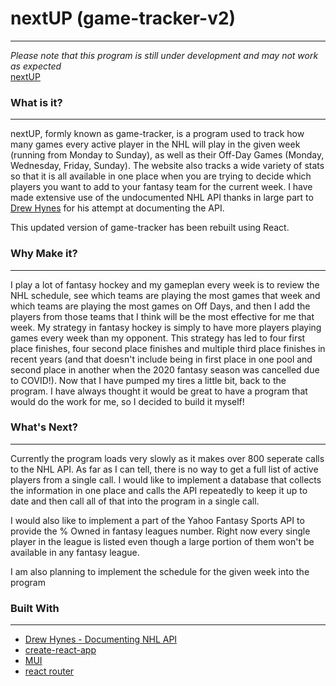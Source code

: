 # nextUP (game-tracker-v2)

---

_Please note that this program is still under development and may not work as expected_<br>
[nextUP](https://apreynolds1989.github.io/nextUP/)

### What is it?

---

nextUP, formly known as game-tracker, is a program used to track how many games every active player in the NHL will play in the given week (running from Monday to Sunday), as well as their Off-Day Games (Monday, Wednesday, Friday, Sunday). The website also tracks a wide variety of stats so that it is all available in one place when you are trying to decide which players you want to add to your fantasy team for the current week. I have made extensive use of the undocumented NHL API thanks in large part to [Drew Hynes](https://gitlab.com/dword4/nhlapi) for his attempt at documenting the API.

This updated version of game-tracker has been rebuilt using React.

### Why Make it?

---

I play a lot of fantasy hockey and my gameplan every week is to review the NHL schedule, see which teams are playing the most games that week and which teams are playing the most games on Off Days, and then I add the players from those teams that I think will be the most effective for me that week. My strategy in fantasy hockey is simply to have more players playing games every week than my opponent. This strategy has led to four first place finishes, four second place finishes and multiple third place finishes in recent years (and that doesn't include being in first place in one pool and second place in another when the 2020 fantasy season was cancelled due to COVID!). Now that I have pumped my tires a little bit, back to the program. I have always thought it would be great to have a program that would do the work for me, so I decided to build it myself!

### What's Next?

---

Currently the program loads very slowly as it makes over 800 seperate calls to the NHL API. As far as I can tell, there is no way to get a full list of active players from a single call. I would like to implement a database that collects the information in one place and calls the API repeatedly to keep it up to date and then call all of that into the program in a single call.

I would also like to implement a part of the Yahoo Fantasy Sports API to provide the % Owned in fantasy leagues number. Right now every single player in the league is listed even though a large portion of them won't be available in any fantasy league.

I am also planning to implement the schedule for the given week into the program

### Built With

---

-   [Drew Hynes - Documenting NHL API](https://gitlab.com/dword4/nhlapi)<br>
-   [create-react-app](https://create-react-app.dev/)
-   [MUI](https://mui.com/)
-   [react router](https://v5.reactrouter.com/web/guides/quick-start)
